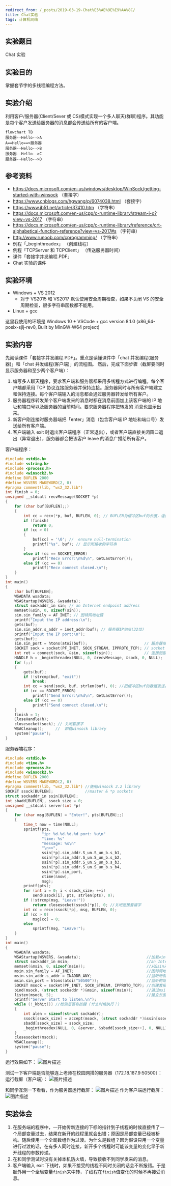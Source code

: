 ```yaml
---
redirect_from: /_posts/2019-03-19-Chat%E5%AE%9E%E9%AA%8C/
title: Chat实验
tags: 计算机网络
---
```


## 实验题目

Chat 实验

## 实验目的

掌握套节字的多线程编程方法。

## 实验介绍

利用客户/服务器(Client/Sever 或 CS)模式实现一个多人聊天(群聊)程序。其功能是每个客户发送给服务器的消息都会传送给所有的客户端。

```mermaid
flowchart TB
服务器--Hello-->A
A==Hello==>服务器
服务器--Hello-->B
服务器--Hello-->C
服务器--Hello-->D
```

## 参考资料

- https://docs.microsoft.com/en-us/windows/desktop/WinSock/getting-started-with-winsock （套接字）
- https://www.cnblogs.com/hgwang/p/6074038.html （套接字）
- https://www.jb51.net/article/37410.htm （字符串）
- https://docs.microsoft.com/en-us/cpp/c-runtime-library/stream-i-o?view=vs-2017 （字符串）
- https://docs.microsoft.com/en-us/cpp/c-runtime-library/reference/crt-alphabetical-function-reference?view=vs-2017#s （字符串）
- http://www.runoob.com/cprogramming/ （字符串）
- 例程「\_beginthreadex」 （创建线程）
- 例程「TCPServer 和 TCPClient」 （传送服务器时间）
- 课件「套接字并发编程.PDF」
- Chat 实验的课件

## 实验环境

- Windows + VS 2012
  - 对于 VS2015 和 VS2017 默认使用安全周期检查，如果不关闭 VS 的安全周期检查，很多字符串函数都不能用。
- Linux + gcc

这里我使用的环境是 Windows 10 + VSCode + gcc version 8.1.0 (x86_64-posix-sjlj-rev0, Built by MinGW-W64 project)

## 实验内容

先阅读课件「套接字并发编程.PDF」。重点是读懂课件中「chat 并发编程(服务器)」和「chat 并发编程(客户端)」的流程图。 然后，完成下面步骤（截屏要同时显示服务器和至少两个客户端）：

1. 编写多人聊天程序，要求客户端和服务器都采用多线程方式进行编程。每个客户端都采用 TCP 协议连接服务器并保持连接。服务器同时与所有客户端建立和保持连接。每个客户端输入的消息都会通过服务器转发给所有客户。
2. 服务器程序转发某个客户端发来的消息时都在消息前面加上该客户端的 IP 地址和端口号以及服务器的当前时间。要求服务器程序把转发的 消息也显示出来。
3. 新客户刚连接时服务器端把「enter」消息（包含客户端 IP 地址和端口号）发送给所有客户端。
4. 客户端输入 exit 时退出客户端程序（正常退出），或者客户端直接关闭窗口退出（异常退出），服务器都会把该客户 leave 的消息广播给所有客户。

客户端程序：

```c
#include <stdio.h>
#include <string.h>
#include <process.h>
#include <winsock2.h>
#define BUFLEN 2000
#define WSVERS MAKEWORD(2, 0)
#pragma comment(lib, "ws2_32.lib")
int finish = 0;
unsigned __stdcall recvMessage(SOCKET *p)
{
	for (char buf[BUFLEN];;)
	{
		int cc = recv(*p, buf, BUFLEN, 0); // BUFLEN为缓冲区buf的长度，返回值：接收的字符数(>0)、对方已关闭(=0) 或连接出错(<0)
		if (finish)
			return 0;
		if (cc > 0)
		{
			buf[cc] = '\0';	//  ensure null-termination
			printf("%s", buf); // 显示所接收的字符串
		}
		else if (cc == SOCKET_ERROR)
			printf("Recv Error:\n%d\n", GetLastError());
		else if (cc == 0)
			printf("Recv connect closed.\n");
	}
}
int main()
{
	char buf[BUFLEN];
	WSADATA wsadata;
	WSAStartup(WSVERS, &wsadata);
	struct sockaddr_in sin; // an Internet endpoint address
	memset(&sin, 0, sizeof(sin));
	sin.sin_family = AF_INET; // 因特网地址簇
	printf("Input the IP address:\n");
	gets(buf);
	sin.sin_addr.s_addr = inet_addr(buf); // 服务器IP地址(32位)
	printf("Input the IP port:\n");
	gets(buf);
	sin.sin_port = htons(atoi(buf));						 // 服务器端口号(16位)
	SOCKET sock = socket(PF_INET, SOCK_STREAM, IPPROTO_TCP); // socket descriptor
	int ret = connect(sock, &sin, sizeof(sin));				 // 连接到服务器.无错时，返回0；否则，返回SOCKET_ERROR ，可以调用函数WSAGetLastError取得错误代码
	HANDLE h = _beginthreadex(NULL, 0, &recvMessage, &sock, 0, NULL);
	for (;;)
	{
		gets(buf);
		if (!strcmp(buf, "exit"))
			break;
		int cc = send(sock, buf, strlen(buf), 0); //把缓冲区buf的数据发送出去，len为要发送的字节数，返回值：(>0) 实际发送的字节数(≤len), (=0) 对方正常关闭，（=SOCKET_ERROR) 出错，用函数WSAGetLastError取错误码。
		if (cc == SOCKET_ERROR)
			printf("Send Error:\n%d\n", GetLastError());
		else if (cc == 0)
			printf("Send connect closed.\n");
	}
	finish = 1;
	CloseHandle(h);
	closesocket(sock); // 关闭套接字
	WSACleanup();	  //  卸载winsock library
	system("pause");
}
```

服务器端程序：

```c
#include <stdio.h>
#include <time.h>
#include <process.h>
#include <winsock2.h>
#define BUFLEN 2000
#define WSVERS MAKEWORD(2, 0)
#pragma comment(lib, "ws2_32.lib") //使用winsock 2.2 library
SOCKET ssock[BUFLEN];			   //master & *p sockets
struct sockaddr_in ssin[BUFLEN];
int sbadd[BUFLEN], ssock_size = 0;
unsigned __stdcall server(int *p)
{
	for (char msg[BUFLEN] = "Enter!", pts[BUFLEN];;)
	{
		time_t now = time(NULL);
		sprintf(pts,
				"ip: %d.%d.%d.%d port: %u\n"
				"time: %s"
				"message: %s\n"
				"\n>>",
				ssin[*p].sin_addr.S_un.S_un_b.s_b1,
				ssin[*p].sin_addr.S_un.S_un_b.s_b2,
				ssin[*p].sin_addr.S_un.S_un_b.s_b3,
				ssin[*p].sin_addr.S_un.S_un_b.s_b4,
				ssin[*p].sin_port,
				ctime(&now),
				msg);
		printf(pts);
		for (int i = 0; i < ssock_size; ++i)
			send(ssock[i], pts, strlen(pts), 0);
		if (!strcmp(msg, "Leave!"))
			return closesocket(ssock[*p]), 0; //关闭连接套接字
		int cc = recv(ssock[*p], msg, BUFLEN, 0);
		if (cc > 0)
			msg[cc] = 0;
		else
			sprintf(msg, "Leave!");
	}
}
int main()
{
	WSADATA wsadata;
	WSAStartup(WSVERS, &wsadata);							  //加载winsock library，WSVERS为请求版本，wsadata返回系统实际支持的最高版本
	struct sockaddr_in msin;								  //an Internet endpoint addresss
	memset(&msin, 0, sizeof(msin));							  //从&sin开始的长度为sizeof(sin)的内存清0 , sin为一个地址结构
	msin.sin_family = AF_INET;								  //因特网地址簇(INET-Internet)
	msin.sin_addr.s_addr = INADDR_ANY;						  //监听所有(接口的)IP地址(32位)，0.0.0.0
	msin.sin_port = htons(atoi("50500"));					  //监听的端口号(16位) 。atoi--把ascii转化为int，htons—主机序到网络序
	SOCKET msock = socket(PF_INET, SOCK_STREAM, IPPROTO_TCP); //创建套接字。参数：因特网协议簇(family)，字节流，TCP协议号。 返回：要监听套接字的描述符或INVALID_SOCKET
	bind(msock, (struct sockaddr *)&msin, sizeof(msin));	  //通过msin把要监听的IP地址和端口号绑定到套接字上
	listen(msock, 5);										  //建立长度为5的连接请求队列，并开始监听是否有连接请求到来，来了则放入队列
	printf("Server Start to listen.\n");
	while (!_kbhit()) //检测是否有按键 (什么时候执行？)
	{
		int alen = sizeof(struct sockaddr);												//from-address length
		ssock[ssock_size] = accept(msock, (struct sockaddr *)&ssin[ssock_size], &alen); //accept：如果有新的连接请求，返回连接套接字，否则，被阻塞，ssin包含客户端IP地址和端口号
		sbadd[ssock_size] = ssock_size;
		_beginthreadex(NULL, 0, &server, &sbadd[ssock_size++], 0, NULL);
	}
	closesocket(msock);
	WSACleanup();
	system("pause");
}
```

运行效果如下：
![图片描述](https://Mizuno-Ai.wu-kan.cn/assets/image/2019/2019-03-19-1.jpg)

测试一下客户端是否能够连上老师在校园网搭的服务器（172.18.187.9:50500）：
运行截屏（客户端）：
![图片描述](https://Mizuno-Ai.wu-kan.cn/assets/image/2019/2019-03-19-2.jpg)

和同学互测一下看看，作为服务器运行截屏：
![图片描述](https://Mizuno-Ai.wu-kan.cn/assets/image/2019/2019-03-19-3.jpg)
作为客户端运行截屏：
![图片描述](https://Mizuno-Ai.wu-kan.cn/assets/image/2019/2019-03-19-4.jpg)

## 实验体会

1. 在服务端的程序中，一开始传新连接的下标的指针到子线程的时候直接传了一个局部变量过去，结果在新开的线程里就会出错；原因是局部变量已经被析构。随后使用一个全局数组作为过渡。为什么是数组？因为假设只用一个变量进行过渡的话，在有多人同时连接，新开多个线程时可能该变量的变化早于新开线程的参数传递。
2. 在和同学测试时没有关掉本机防火墙，导致接收不到同学发来的消息。
3. 客户端输入 exit 下线时，如果不接受的线程不同时关闭的话会不断报错。于是额外用一个全局变量`finish`来中转，子线程在`finish`值变化的时候不再接受消息。
